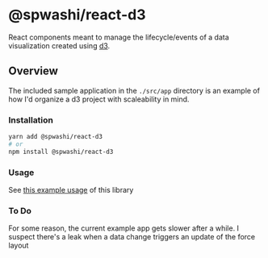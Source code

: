 # @spwashi/react-d3

React components meant to manage the lifecycle/events of a data visualization created using [d3](https://d3js.org/).

## Overview

The included sample application in the `./src/app` directory is an example of how I'd organize a d3 project with scaleability in mind.

### Installation

```bash
yarn add @spwashi/react-d3
# or
npm install @spwashi/react-d3
```

### Usage

See [this example usage](https://github.com/spwashi/react-d3/blob/master/src/App.tsx) of this library


### To Do

For some reason, the current example app gets slower after a while. I suspect there's a leak when a data change triggers an update of the force layout